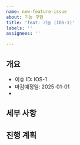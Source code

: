 ```yaml
---
name: new-feature-issue
about: 기능 구현
title: 'feat: 기능 (IOS-1)'
labels: ''
assignees: ''

---
```


## 개요

- 이슈 ID: IOS-1
- 마감예정일: 2025-01-01
- 

## 세부 사항

## 진행 계획
